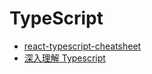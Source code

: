 # TypeScript

- [react-typescript-cheatsheet](https://github.com/sw-yx/react-typescript-cheatsheet)
- [深入理解 Typescript](https://jkchao.github.io/typescript-book-chinese/)
